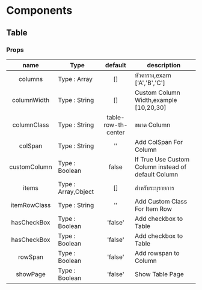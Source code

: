 # Components
## Table
### Props

|name|Type|default|description|
|:---:|---|:---:|---|
|columns|Type : Array|[]|หัวตาราง,exam ['A','B','C']|
|columnWidth|Type : String|[]|Custom Column Width,example [10,20,30]  |
|columnClass|Type : String|table-row-th-center|ขนาด Column |
|colSpan|Type : String|''|Add ColSpan For Column |
|customColumn|Type : Boolean |false|If True Use Custom Column instead of default Column|
|items|Type : Array,Object|[]|สำหรับระบุรายการ|
|itemRowClass|Type : String|''|Add Custom Class For Item Row|
|hasCheckBox|Type : Boolean|'false'|Add checkbox to Table|
|hasCheckBox|Type : Boolean|'false'|Add checkbox to Table|
|rowSpan|Type : Boolean|'false'|Add rowspan to Column|
|showPage|Type : Boolean|'false'|Show Table Page|


